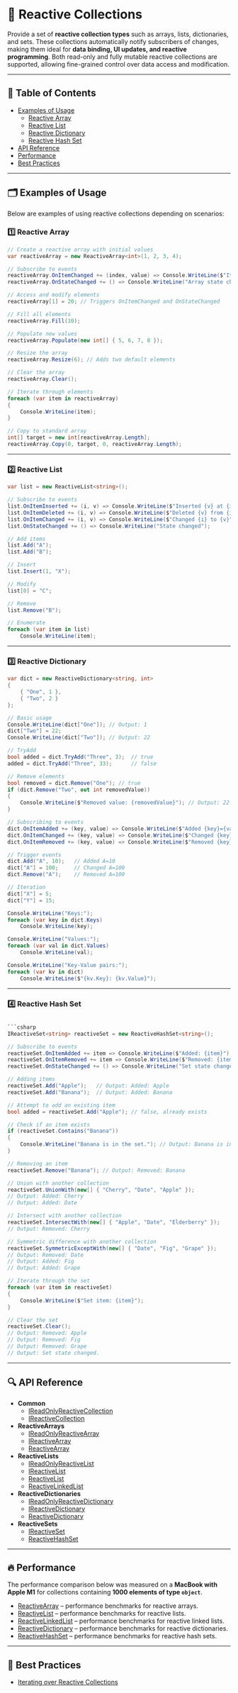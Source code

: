 # 🧩 Reactive Collections

Provide a set of **reactive collection types** such as arrays, lists, dictionaries, and sets. These collections
automatically notify subscribers of changes, making them ideal for **data binding, UI updates, and reactive
programming**. Both read-only and fully mutable reactive collections are supported, allowing fine-grained control over
data access and modification.

---

## 📑 Table of Contents

- [Examples of Usage](#-examples-of-usage)
  - [Reactive Array](#-reactive-array)
  - [Reactive List](#-reactive-list)
  - [Reactive Dictionary](#-reactive-dictionary)
  - [Reactive Hash Set](#-reactive-hash-set)
- [API Reference](#-api-reference)
- [Performance](#-api-reference)
- [Best Practices](#-best-practices)

---

## 🗂 Examples of Usage

Below are examples of using reactive collections depending on scenarios:

### 1️⃣ Reactive Array <div id="-reactive-array"></div>

```csharp
// Create a reactive array with initial values
var reactiveArray = new ReactiveArray<int>(1, 2, 3, 4);

// Subscribe to events
reactiveArray.OnItemChanged += (index, value) => Console.WriteLine($"Item {index} changed to {value}");
reactiveArray.OnStateChanged += () => Console.WriteLine("Array state changed");

// Access and modify elements
reactiveArray[1] = 20; // Triggers OnItemChanged and OnStateChanged

// Fill all elements
reactiveArray.Fill(10);

// Populate new values
reactiveArray.Populate(new int[] { 5, 6, 7, 8 });

// Resize the array
reactiveArray.Resize(6); // Adds two default elements

// Clear the array
reactiveArray.Clear();

// Iterate through elements
foreach (var item in reactiveArray)
{
    Console.WriteLine(item);
}

// Copy to standard array
int[] target = new int[reactiveArray.Length];
reactiveArray.Copy(0, target, 0, reactiveArray.Length);
```

---

### 2️⃣ Reactive List <div id="-reactive-list"></div>

```csharp
var list = new ReactiveList<string>();

// Subscribe to events
list.OnItemInserted += (i, v) => Console.WriteLine($"Inserted {v} at {i}");
list.OnItemDeleted += (i, v) => Console.WriteLine($"Deleted {v} from {i}");
list.OnItemChanged += (i, v) => Console.WriteLine($"Changed {i} to {v}");
list.OnStateChanged += () => Console.WriteLine("State changed");

// Add items
list.Add("A");
list.Add("B");

// Insert
list.Insert(1, "X");

// Modify
list[0] = "C";

// Remove
list.Remove("B");

// Enumerate
foreach (var item in list)
    Console.WriteLine(item);
```
---

### 3️⃣ Reactive Dictionary <div id="-reactive-dictionary"></div>

```csharp
var dict = new ReactiveDictionary<string, int>
{
    { "One", 1 },
    { "Two", 2 }
};

// Basic usage
Console.WriteLine(dict["One"]); // Output: 1
dict["Two"] = 22;
Console.WriteLine(dict["Two"]); // Output: 22

// TryAdd
bool added = dict.TryAdd("Three", 3);  // true
added = dict.TryAdd("Three", 33);      // false

// Remove elements
bool removed = dict.Remove("One"); // true
if (dict.Remove("Two", out int removedValue))
{
    Console.WriteLine($"Removed value: {removedValue}"); // Output: 22
}

// Subscribing to events
dict.OnItemAdded += (key, value) => Console.WriteLine($"Added {key}={value}");
dict.OnItemChanged += (key, value) => Console.WriteLine($"Changed {key}={value}");
dict.OnItemRemoved += (key, value) => Console.WriteLine($"Removed {key}={value}");

// Trigger events
dict.Add("A", 10);   // Added A=10
dict["A"] = 100;     // Changed A=100
dict.Remove("A");    // Removed A=100

// Iteration
dict["X"] = 5;
dict["Y"] = 15;

Console.WriteLine("Keys:");
foreach (var key in dict.Keys)
    Console.WriteLine(key);

Console.WriteLine("Values:");
foreach (var val in dict.Values)
    Console.WriteLine(val);

Console.WriteLine("Key-Value pairs:");
foreach (var kv in dict)
    Console.WriteLine($"{kv.Key}: {kv.Value}");
```


---

### 4️⃣ Reactive Hash Set <div id="-reactive-hash-set"></div>

```csharp

```csharp
IReactiveSet<string> reactiveSet = new ReactiveHashSet<string>();

// Subscribe to events
reactiveSet.OnItemAdded += item => Console.WriteLine($"Added: {item}");
reactiveSet.OnItemRemoved += item => Console.WriteLine($"Removed: {item}");
reactiveSet.OnStateChanged += () => Console.WriteLine("Set state changed.");

// Adding items
reactiveSet.Add("Apple");   // Output: Added: Apple
reactiveSet.Add("Banana");  // Output: Added: Banana

// Attempt to add an existing item
bool added = reactiveSet.Add("Apple"); // false, already exists

// Check if an item exists
if (reactiveSet.Contains("Banana"))
{
    Console.WriteLine("Banana is in the set."); // Output: Banana is in the set.
}

// Removing an item
reactiveSet.Remove("Banana"); // Output: Removed: Banana

// Union with another collection
reactiveSet.UnionWith(new[] { "Cherry", "Date", "Apple" });
// Output: Added: Cherry
// Output: Added: Date

// Intersect with another collection
reactiveSet.IntersectWith(new[] { "Apple", "Date", "Elderberry" });
// Output: Removed: Cherry

// Symmetric difference with another collection
reactiveSet.SymmetricExceptWith(new[] { "Date", "Fig", "Grape" });
// Output: Removed: Date
// Output: Added: Fig
// Output: Added: Grape

// Iterate through the set
foreach (var item in reactiveSet)
{
    Console.WriteLine($"Set item: {item}");
}

// Clear the set
reactiveSet.Clear();
// Output: Removed: Apple
// Output: Removed: Fig
// Output: Removed: Grape
// Output: Set state changed.
```

---

## 🔍 API Reference

- **Common**
    - [IReadOnlyReactiveCollection](IReadOnlyReactiveCollection.md) <!-- + -->
    - [IReactiveCollection](IReactiveCollection.md) <!-- + -->
- **ReactiveArrays**
    - [IReadOnlyReactiveArray](IReadOnlyReactiveArray.md) <!-- + -->
    - [IReactiveArray](IReactiveArray.md) <!-- + -->
    - [ReactiveArray](ReactiveArray.md) <!-- + -->
- **ReactiveLists**
    - [IReadOnlyReactiveList](IReadOnlyReactiveList.md) <!-- + -->
    - [IReactiveList](IReactiveList.md) <!-- + -->
    - [ReactiveList](ReactiveList.md) <!-- + -->
    - [ReactiveLinkedList](ReactiveLinkedList.md) <!-- + -->
- **ReactiveDictionaries**
    - [IReadOnlyReactiveDictionary](IReadOnlyReactiveDictionary.md) <!-- + -->
    - [IReactiveDictionary](IReactiveDictionary.md) <!-- + -->
    - [ReactiveDictionary](ReactiveDictionary.md) <!-- + -->
- **ReactiveSets**
    - [IReactiveSet](IReactiveSet.md) <!-- + -->
    - [ReactiveHashSet](ReactiveHashSet.md) <!-- + -->

---

## 🔥 Performance

The performance comparison below was measured on a **MacBook with Apple M1** for collections containing **1000 elements
of type `object`**.

- [ReactiveArray](../Performance/ReactiveArrayPerformance.md) – performance benchmarks for reactive arrays.
- [ReactiveList](../Performance/ReactiveListPerformance.md) – performance benchmarks for reactive lists.
- [ReactiveLinkedList](../Performance/ReactiveLinkedListPerformance.md) – performance benchmarks for reactive linked
  lists.
- [ReactiveDictionary](../Performance/ReactiveDictionaryPerformance.md) – performance benchmarks for reactive
  dictionaries.
- [ReactiveHashSet](../Performance/ReactiveHashSetPerformance.md) – performance benchmarks for reactive hash sets.

---

## 📌 Best Practices

- [Iterating over Reactive Collections](../../BestPractices/IteratingReactiveCollections.md)